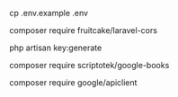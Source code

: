 cp .env.example .env

composer require fruitcake/laravel-cors

php artisan key:generate

composer require scriptotek/google-books

composer require google/apiclient
